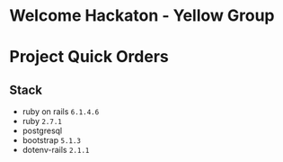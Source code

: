 # Welcome Hackaton - Yellow Group

# Project Quick Orders

## Stack

- ruby on rails ``6.1.4.6``
- ruby ``2.7.1``
- postgresql
- bootstrap ``5.1.3``
- dotenv-rails ``2.1.1``


